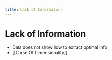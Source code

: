 ```yaml
---
title: Lack of Information
---
```


# Lack of Information
- Data does not show how to extract optimal info
- [[Curse Of Dimensionality]]
















